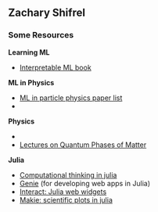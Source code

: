 ## Zachary Shifrel


### Some Resources



**Learning ML** 

- [Interpretable ML book](https://christophm.github.io/interpretable-ml-book/)


**ML in Physics**

- [ML in particle physics paper list](https://iml-wg.github.io/HEPML-LivingReview/)
- 

**Physics**

- 
- [Lectures on Quantum Phases of Matter](https://www.youtube.com/playlist?list=PLcD25rnTeV9jhSKskNT4xzlNxw3REcxnS)

**Julia**

- [Computational thinking in julia](https://computationalthinking.mit.edu/Fall20/)
- [Genie](https://genieframework.com/) (for developing web apps in Julia)
- [Interact: Julia web widgets](https://github.com/JuliaGizmos/Interact.jl)
- [Makie: scientific plots in julia](https://github.com/JuliaPlots/Makie.jl)
